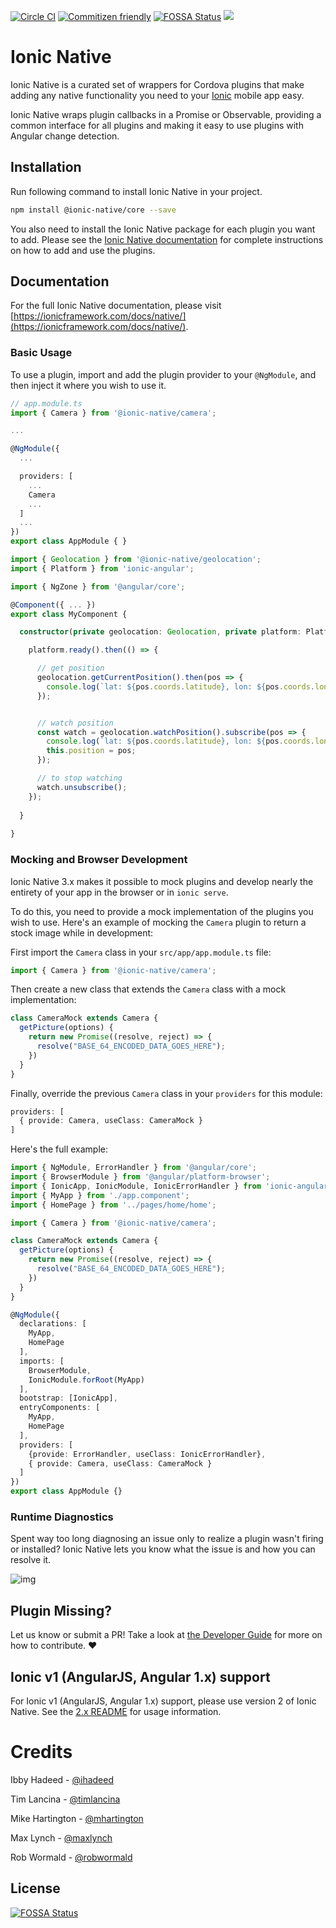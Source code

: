 [![Circle CI](https://circleci.com/gh/ionic-team/ionic-native.svg?style=shield)](https://circleci.com/gh/ionic-team/ionic-native) [![Commitizen friendly](https://img.shields.io/badge/commitizen-friendly-brightgreen.svg)](http://commitizen.github.io/cz-cli/) [![FOSSA Status](https://app.fossa.io/api/projects/git%2Bgithub.com%2Fcanv15%2Fionic-native.svg?type=shield)](https://app.fossa.io/projects/git%2Bgithub.com%2Fcanv15%2Fionic-native?ref=badge_shield)
![](https://img.shields.io/npm/v/@ionic-native/core.svg)


# Ionic Native

Ionic Native is a curated set of wrappers for Cordova plugins that make adding any native functionality you need to your [Ionic](https://ionicframework.com/) mobile app easy.

Ionic Native wraps plugin callbacks in a Promise or Observable, providing a common interface for all plugins and making it easy to use plugins with Angular change detection.

## Installation

Run following command to install Ionic Native in your project.
```bash
npm install @ionic-native/core --save
```

You also need to install the Ionic Native package for each plugin you want to add. Please see the [Ionic Native documentation](https://ionicframework.com/docs/native/) for complete instructions on how to add and use the plugins.

## Documentation

For the full Ionic Native documentation, please visit [https://ionicframework.com/docs/native/](https://ionicframework.com/docs/native/).

### Basic Usage

To use a plugin, import and add the plugin provider to your `@NgModule`, and then inject it where you wish to use it.

```typescript
// app.module.ts
import { Camera } from '@ionic-native/camera';

...

@NgModule({
  ...

  providers: [
    ...
    Camera
    ...
  ]
  ...
})
export class AppModule { }
```

```typescript
import { Geolocation } from '@ionic-native/geolocation';
import { Platform } from 'ionic-angular';

import { NgZone } from '@angular/core';

@Component({ ... })
export class MyComponent {

  constructor(private geolocation: Geolocation, private platform: Platform) {

    platform.ready().then(() => {

      // get position
      geolocation.getCurrentPosition().then(pos => {
        console.log(`lat: ${pos.coords.latitude}, lon: ${pos.coords.longitude}`)
      });


      // watch position
      const watch = geolocation.watchPosition().subscribe(pos => {
        console.log(`lat: ${pos.coords.latitude}, lon: ${pos.coords.longitude}`)
        this.position = pos;
      });

      // to stop watching
      watch.unsubscribe();
    });
    
  }
  
}
```

### Mocking and Browser Development

Ionic Native 3.x makes it possible to mock plugins and develop nearly the entirety of your app in the browser or in `ionic serve`.

To do this, you need to provide a mock implementation of the plugins you wish to use. Here's an example of mocking the `Camera` plugin to return a stock image while in development:

First import the `Camera` class in your `src/app/app.module.ts` file:

```typescript
import { Camera } from '@ionic-native/camera';
```

Then create a new class that extends the `Camera` class with a mock implementation:

```typescript
class CameraMock extends Camera {
  getPicture(options) {
    return new Promise((resolve, reject) => {
      resolve("BASE_64_ENCODED_DATA_GOES_HERE");
    })
  }
}
```

Finally, override the previous `Camera` class in your `providers` for this module:

```typescript
providers: [
  { provide: Camera, useClass: CameraMock }
]
```

Here's the full example:

```typescript
import { NgModule, ErrorHandler } from '@angular/core';
import { BrowserModule } from '@angular/platform-browser';
import { IonicApp, IonicModule, IonicErrorHandler } from 'ionic-angular';
import { MyApp } from './app.component';
import { HomePage } from '../pages/home/home';

import { Camera } from '@ionic-native/camera';

class CameraMock extends Camera {
  getPicture(options) {
    return new Promise((resolve, reject) => {
      resolve("BASE_64_ENCODED_DATA_GOES_HERE");
    })
  }
}

@NgModule({
  declarations: [
    MyApp,
    HomePage
  ],
  imports: [
    BrowserModule,
    IonicModule.forRoot(MyApp)
  ],
  bootstrap: [IonicApp],
  entryComponents: [
    MyApp,
    HomePage
  ],
  providers: [
    {provide: ErrorHandler, useClass: IonicErrorHandler},
    { provide: Camera, useClass: CameraMock }
  ]
})
export class AppModule {}
```


### Runtime Diagnostics

Spent way too long diagnosing an issue only to realize a plugin wasn't firing or installed? Ionic Native lets you know what the issue is and how you can resolve it.

![img](https://ionic-io-assets.s3.amazonaws.com/ionic-native-console.png)


## Plugin Missing?
Let us know or submit a PR! Take a look at [the Developer Guide](https://github.com/ionic-team/ionic-native/blob/master/DEVELOPER.md) for more on how to contribute. :heart:

## Ionic v1 (AngularJS, Angular 1.x) support

For Ionic v1 (AngularJS, Angular 1.x) support, please use version 2 of Ionic Native. See the [2.x README](https://github.com/ionic-team/ionic-native/blob/v2.x/README.md) for usage information.

# Credits

Ibby Hadeed - [@ihadeed](https://github.com/ihadeed)

Tim Lancina - [@timlancina](https://twitter.com/timlancina)

Mike Hartington - [@mhartington](https://twitter.com/mhartington)

Max Lynch - [@maxlynch](https://twitter.com/maxlynch)

Rob Wormald - [@robwormald](https://twitter.com/robwormald)


## License
[![FOSSA Status](https://app.fossa.io/api/projects/git%2Bgithub.com%2Fcanv15%2Fionic-native.svg?type=large)](https://app.fossa.io/projects/git%2Bgithub.com%2Fcanv15%2Fionic-native?ref=badge_large)